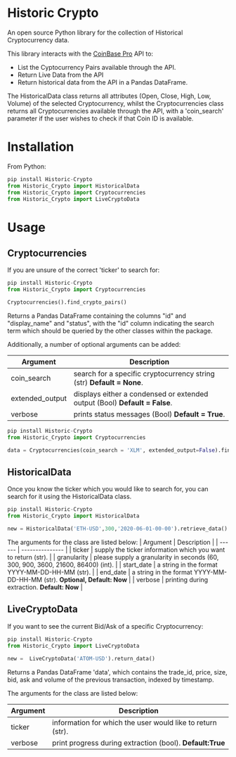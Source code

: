 # Historic Crypto

An open source Python library for the collection of Historical Cryptocurrency data.

This library interacts with the [CoinBase Pro][website] API to:
- List the Cyptocurrency Pairs available through the API.
- Return Live Data from the API
- Return historical data from the API in a Pandas DataFrame.
 

The HistoricalData class returns all attributes (Open, Close, High, Low, Volume) of the selected Cryptocurrency, whilst the Cryptocurrencies class returns all Cryptocurrencies available through the API, with a 'coin_search' parameter if the user wishes to check if that Coin ID is available.

# Installation

From Python:
```python
pip install Historic-Crypto
from Historic_Crypto import HistoricalData
from Historic_Crypto import Cryptocurrencies
from Historic_Crypto import LiveCryptoData
```

# Usage
## Cryptocurrencies 

If you are unsure of the correct 'ticker' to search for:
```python
pip install Historic-Crypto
from Historic_Crypto import Cryptocurrencies

Cryptocurrencies().find_crypto_pairs()
```
Returns a Pandas DataFrame containing the columns "id" and "display_name" and "status", with the "id" column indicating the search term which should be queried by the other classes within the package. 

Additionally, a number of optional arguments can be added:

| Argument | Description |
| ------ | --------- |
| coin_search | search for a specific cryptocurrency string (str) **Default = None**. |
| extended_output | displays either a condensed or extended output (Bool) **Default = False**.|
| verbose | prints status messages (Bool) **Default = True**. |

```python
pip install Historic-Crypto
from Historic_Crypto import Cryptocurrencies

data = Cryptocurrencies(coin_search = 'XLM', extended_output=False).find_crypto_pairs()
```

## HistoricalData

Once you know the ticker which you would like to search for, you can search for it using the HistoricalData class. 
```python
pip install Historic-Crypto
from Historic_Crypto import HistoricalData

new = HistoricalData('ETH-USD',300,'2020-06-01-00-00').retrieve_data()
```
The arguments for the class are listed below:
| Argument | Description |
| ------ | --------------- |
| ticker | supply the ticker information which you want to return (str). |
| granularity | please supply a granularity in seconds (60, 300, 900, 3600, 21600, 86400) (int). |
| start_date | a string in the format YYYY-MM-DD-HH-MM (str).  |
| end_date | a string in the format YYYY-MM-DD-HH-MM (str). **Optional, Default: Now** |
| verbose | printing during extraction. **Default: Now** |


## LiveCryptoData

If you want to see the current Bid/Ask of a specific Cryptocurrency:

```python
pip install Historic-Crypto
from Historic_Crypto import LiveCryptoData

new =  LiveCryptoData('ATOM-USD').return_data()
```

Returns a Pandas DataFrame 'data', which contains the trade_id, price, size, bid, ask and volume of the previous transaction, indexed by timestamp.

The arguments for the class are listed below:

| Argument | Description |
| ------ | --------- |
| ticker | information for which the user would like to return (str). |
| verbose | print progress during extraction (bool). **Default:True** |


   [website]: <https://pro.coinbase.com/>



